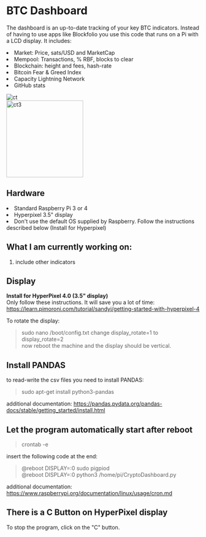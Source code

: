 # BTC Dashboard
The dashboard is an up-to-date tracking of your key BTC indicators. Instead of having to use apps like Blockfolio you use this code that runs on a Pi with a LCD display. It includes:<br>
<li> Market: Price, sats/USD and MarketCap
<li> Mempool: Transactions, % RBF, blocks to clear
<li> Blockchain: height and fees, hash-rate
<li> Bitcoin Fear & Greed Index
<li> Capacity Lightning Network
<li> GitHub stats

<img src="https://i.ibb.co/9sxxNMt/Untitled-1.jpg" alt="ct" border="0"><br>
<img src="https://i.ibb.co/4Vb7BJn/ct3.jpg" alt="ct3" width=200 alt="" border="0"></a><br>

## Hardware
<li>Standard Raspberry Pi 3 or 4
<li>Hyperpixel 3.5" display 
<li>Don't use the default OS supplied by Raspberry. Follow the instructions described below (Install for Hyperpixel)

## What I am currently working on:
1. include other indicators

## Display
<b>Install for HyperPixel 4.0 (3.5" display)</b><br>
    Only follow these instructions. It will save you a lot of time:<br>
    https://learn.pimoroni.com/tutorial/sandyj/getting-started-with-hyperpixel-4

To rotate the display: <br>
> sudo nano /boot/config.txt
change display_rotate=1 to display_rotate=2<br>
now reboot the machine and the display should be vertical.

## Install PANDAS
to read-write the csv files you need to install PANDAS:<br>
> sudo apt-get install python3-pandas

additional documentation: https://pandas.pydata.org/pandas-docs/stable/getting_started/install.html


## Let the program automatically start after reboot
> crontab -e

insert the following code at the end:<br>
> @reboot DISPLAY=:0 sudo pigpiod<br>
> @reboot DISPLAY=:0 python3 /home/pi/CryptoDashboard.py

additional documentation: https://www.raspberrypi.org/documentation/linux/usage/cron.md

## There is a C Button on HyperPixel display
To stop the program, click on the "C" button. 
